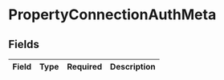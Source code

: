 # PropertyConnectionAuthMeta


## Fields

| Field       | Type        | Required    | Description |
| ----------- | ----------- | ----------- | ----------- |